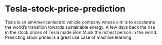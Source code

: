 # Tesla-stock-price-prediction

Tesla is an amAmericanlectric vehicle company whose aim is to accelerate the world’s transition towards sustainable energy. A few days back the rise in the stock prices of Tesla made Elon Musk the richest person in the world. Predicting stock prices is a great use case of machine learning
